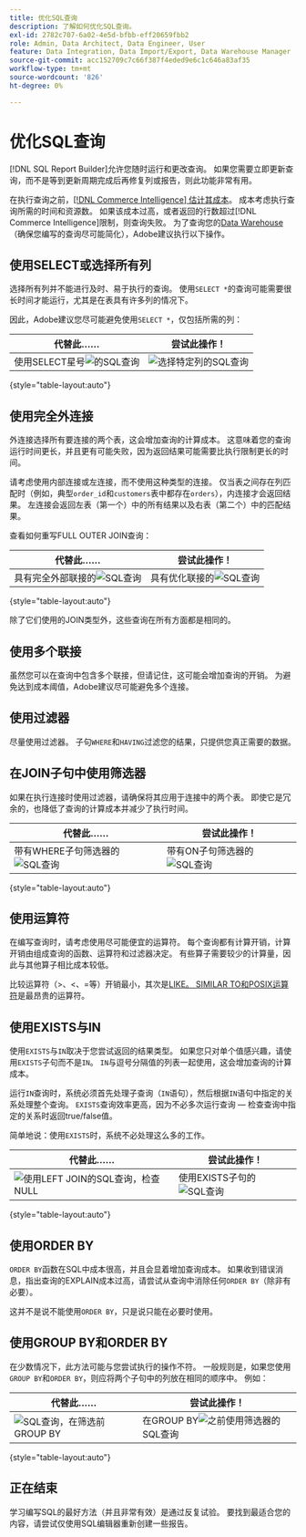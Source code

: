 ```yaml
---
title: 优化SQL查询
description: 了解如何优化SQL查询。
exl-id: 2782c707-6a02-4e5d-bfbb-eff20659fbb2
role: Admin, Data Architect, Data Engineer, User
feature: Data Integration, Data Import/Export, Data Warehouse Manager
source-git-commit: acc152709c7c66f387f4eded9e6c1c646a83af35
workflow-type: tm+mt
source-wordcount: '826'
ht-degree: 0%

---
```


# 优化SQL查询

[!DNL SQL Report Builder]允许您随时运行和更改查询。 如果您需要立即更新查询，而不是等到更新周期完成后再修复列或报告，则此功能非常有用。

在执行查询之前，[[!DNL Commerce Intelligence] 估计其成本](https://experienceleague.adobe.com/docs/commerce-knowledge-base/kb/troubleshooting/miscellaneous/sql-queries-explain-cost-errors.html)。 成本考虑执行查询所需的时间和资源数。 如果该成本过高，或者返回的行数超过[!DNL Commerce Intelligence]限制，则查询失败。 为了查询您的[Data Warehouse](../data-analyst/data-warehouse-mgr/tour-dwm.md)（确保您编写的查询尽可能简化），Adobe建议执行以下操作。

## 使用SELECT或选择所有列

选择所有列并不能进行及时、易于执行的查询。 使用`SELECT *`的查询可能需要很长时间才能运行，尤其是在表具有许多列的情况下。

因此，Adobe建议您尽可能避免使用`SELECT *`，仅包括所需的列：

| **代替此……** | **尝试此操作！** |
|-----|-----|
| 使用SELECT星号![的](../../mbi/assets/Select_all_1.png)SQL查询 | ![选择特定列的SQL查询](../../mbi/assets/Select_all_2.png) |

{style="table-layout:auto"}

## 使用完全外连接

外连接选择所有要连接的两个表，这会增加查询的计算成本。 这意味着您的查询运行时间更长，并且更有可能失败，因为返回结果可能需要比执行限制更长的时间。

请考虑使用内部连接或左连接，而不使用这种类型的连接。 仅当表之间存在列匹配时（例如，典型`order_id`和`customers`表中都存在`orders`），内连接才会返回结果。 左连接会返回左表（第一个）中的所有结果以及右表（第二个）中的匹配结果。

查看如何重写FULL OUTER JOIN查询：

| **代替此……** | **尝试此操作！** |
|-----|-----|
| 具有完全外部联接的![SQL查询](../../mbi/assets/Full_Outer_Join_1.png) | 具有优化联接的![SQL查询](../../mbi/assets/Full_Outer_Join_2.png) |

{style="table-layout:auto"}

除了它们使用的JOIN类型外，这些查询在所有方面都是相同的。

## 使用多个联接

虽然您可以在查询中包含多个联接，但请记住，这可能会增加查询的开销。 为避免达到成本阈值，Adobe建议尽可能避免多个连接。

## 使用过滤器

尽量使用过滤器。 子句`WHERE`和`HAVING`过滤您的结果，只提供您真正需要的数据。

## 在JOIN子句中使用筛选器

如果在执行连接时使用过滤器，请确保将其应用于连接中的两个表。 即使它是冗余的，也降低了查询的计算成本并减少了执行时间。

| **代替此……** | **尝试此操作！** |
|-----|-----|
| 带有WHERE子句筛选器的![SQL查询](../../mbi/assets/Join_filters_1.png) | 带有ON子句筛选器的![SQL查询](../../mbi/assets/Join_filters_2.png) |

{style="table-layout:auto"}

## 使用运算符

在编写查询时，请考虑使用尽可能便宜的运算符。 每个查询都有计算开销，计算开销由组成查询的函数、运算符和过滤器决定。 有些算子需要较少的计算量，因此与其他算子相比成本较低。

比较运算符（>、&lt;、=等）开销最小，其次是[LIKE。 SIMILAR TO和POSIX运算符](https://www.postgresql.org/docs/9.5/functions-matching.html)是最昂贵的运算符。

## 使用EXISTS与IN

使用`EXISTS`与`IN`取决于您尝试返回的结果类型。 如果您只对单个值感兴趣，请使用`EXISTS`子句而不是`IN`。 `IN`与逗号分隔值的列表一起使用，这会增加查询的计算成本。

运行`IN`查询时，系统必须首先处理子查询（`IN`语句），然后根据`IN`语句中指定的关系处理整个查询。 `EXISTS`查询效率更高，因为不必多次运行查询 — 检查查询中指定的关系时返回true/false值。

简单地说：使用`EXISTS`时，系统不必处理这么多的工作。

| **代替此……** | **尝试此操作！** |
|-----|-----|
| ![使用LEFT JOIN的SQL查询，检查NULL](../../mbi/assets/Exists_1.png) | 使用EXISTS子句的![SQL查询](../../mbi/assets/Exists_2.png) |

{style="table-layout:auto"}

## 使用ORDER BY

`ORDER BY`函数在SQL中成本很高，并且会显着增加查询成本。 如果收到错误消息，指出查询的EXPLAIN成本过高，请尝试从查询中消除任何`ORDER BY`（除非有必要）。

这并不是说不能使用`ORDER BY`，只是说只能在必要时使用。

## 使用GROUP BY和ORDER BY

在少数情况下，此方法可能与您尝试执行的操作不符。 一般规则是，如果您使用`GROUP BY`和`ORDER BY`，则应将两个子句中的列放在相同的顺序中。 例如：

| **代替此……** | **尝试此操作！** |
|-----|-----|
| ![SQL查询，在筛选前GROUP BY ](../../mbi/assets/Group_by_2.png) | 在GROUP BY![之前使用筛选器的](../../mbi/assets/Group_by_1.png)SQL查询 |

{style="table-layout:auto"}

## 正在结束

学习编写SQL的最好方法（并且非常有效）是通过反复试验。 要找到最适合您的内容，请尝试仅使用SQL编辑器重新创建一些报告。
